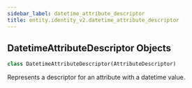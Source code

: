 ```yaml
---
sidebar_label: datetime_attribute_descriptor
title: entity.identity_v2.datetime_attribute_descriptor
---
```


## DatetimeAttributeDescriptor Objects

```python
class DatetimeAttributeDescriptor(AttributeDescriptor)
```

Represents a descriptor for an attribute with a datetime value.

